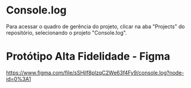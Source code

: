 # Console.log

Para acessar o quadro de gerência do projeto, clicar na aba "Projects" do repositório, selecionando o projeto "Console.log".

# Protótipo Alta Fidelidade - Figma

https://www.figma.com/file/sSHjlf8plzqC2We63f4Fy9/console.log?node-id=0%3A1
